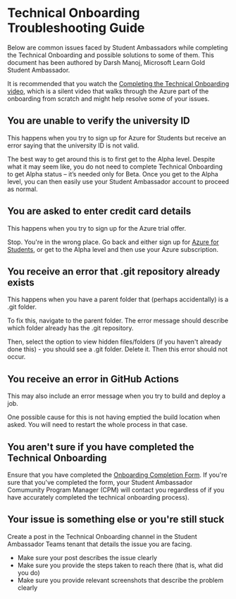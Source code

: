 # Technical Onboarding Troubleshooting Guide

Below are common issues faced by Student Ambassadors while completing the Technical Onboarding and possible solutions to some of them. This document has been authored by Darsh Manoj, Microsoft Learn Gold Student Ambassador.
 
It is recommended that you watch the [Completing the Technical Onboarding video](), which is a silent video that walks through the Azure part of the onboarding from scratch and might help resolve some of your issues.

## You are unable to verify the university ID

This happens when you try to sign up for Azure for Students but receive an error saying that the university ID is not valid. 
 
The best way to get around this is to first get to the Alpha level. Despite what it may seem like, you do not need to complete Technical Onboarding to get Alpha status – it’s needed only for Beta. Once you get to the Alpha level, you can then easily use your Student Ambassador account to proceed as normal.

## You are asked to enter credit card details

This happens when you try to sign up for the Azure trial offer. 
 
Stop. You're in the wrong place. Go back and either sign up for [Azure for Students](https://azure.microsoft.com/free/students/), or get to the Alpha level and then use your Azure subscription.

## You receive an error that .git repository already exists 

This happens when you have a parent folder that (perhaps accidentally) is a .git folder.
 
To fix this, navigate to the parent folder.  The error message should describe which folder already has the .git repository.
 
Then, select the option to view hidden files/folders (if you haven't already done this) - you should see a .git folder. Delete it. Then this error should not occur. 

## You receive an error in GitHub Actions

This may also include an error message when you try to build and deploy a job.
 
One possible cause for this is not having emptied the build location when asked. You will need to restart the whole process in that case. 

## You aren't sure if you have completed the Technical Onboarding

Ensure that you have completed the [Onboarding Completion Form](https://forms.office.com/r/UnJgmjap4U). If you're sure that you've completed the form, your Student Ambassador Comumunity Program Manager (CPM) will contact you regardless of if you have accurately completed the technical onboarding process). 

## Your issue is something else or you're still stuck

Create a post in the Technical Onboarding channel in the Student Ambassador Teams tenant that details the issue you are facing.

- Make sure your post describes the issue clearly
- Make sure you provide the steps taken to reach there (that is, what did you do)
- Make sure you provide relevant screenshots that describe the problem clearly

